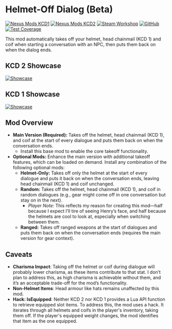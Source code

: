 [//]: # (DO NOT EDIT: This file has been autogenerated, any changes will be overwritten)
# Helmet-Off Dialog (Beta)  


[//]: # (DO NOT EDIT: This file has been autogenerated, any changes will be overwritten)
[![Nexus Mods KCD1](https://gist.githubusercontent.com/rdok/a6eccd074fae4e9bc56ab2e8b0eb579f/raw/edef5b7e7b9d24b00627ec3d7c435bcd1a1697d9/nexus_mods_kcd1.svg)](https://www.nexusmods.com/kingdomcomedeliverance/mods/1909) 
[![Nexus Mods KCD2](https://gist.githubusercontent.com/rdok/a6eccd074fae4e9bc56ab2e8b0eb579f/raw/edef5b7e7b9d24b00627ec3d7c435bcd1a1697d9/nexus_mods_kcd2.svg)](https://www.nexusmods.com/kingdomcomedeliverance2/mods/1023) 
[![Steam Workshop](https://gist.githubusercontent.com/rdok/a6eccd074fae4e9bc56ab2e8b0eb579f/raw/edef5b7e7b9d24b00627ec3d7c435bcd1a1697d9/steam_workshop.svg)](https://steamcommunity.com/sharedfiles/filedetails/?id=3443915670) 
[![GitHub](https://gist.githubusercontent.com/rdok/a6eccd074fae4e9bc56ab2e8b0eb579f/raw/edef5b7e7b9d24b00627ec3d7c435bcd1a1697d9/github.svg)](https://github.com/rdok/kcd2_helmet_off_dialog) 
[![Test Coverage](https://gist.githubusercontent.com/rdok/a6eccd074fae4e9bc56ab2e8b0eb579f/raw/kcd2_helmet_off_dialog_badges_14181091728.svg?label=Coverage&logo=codecov&cache=14155710125&cache=14155978998&cache=14156417417&cache=14158553417&cache=14165713884&cache=14181091728)](https://github.com/rdok/kcd2_helmet_off_dialog/actions/runs/14181091728)

[//]: # (DO NOT EDIT: This file has been autogenerated, any changes will be overwritten)
This mod automatically takes off your helmet, head chainmail (KCD 1) and coif when starting a conversation with an NPC, then puts them back on when the dialog ends.  


[//]: # (DO NOT EDIT: This file has been autogenerated, any changes will be overwritten)
## KCD 2 Showcase

[![Showcase](https://github.com/rdok/kcd2_helmet_off_dialog/blob/main/documentation/kcd2_showcase.gif?raw=true)](https://www.nexusmods.com/kingdomcomedeliverance2/mods/831)

## KCD 1 Showcase

[![Showcase](https://github.com/rdok/kcd2_helmet_off_dialog/blob/main/documentation/kcd1_showcase.gif?raw=true)](https://www.nexusmods.com/kingdomcomedeliverance2/mods/831)

[//]: # (DO NOT EDIT: This file has been autogenerated, any changes will be overwritten)
## Mod Overview
- **Main Version (Required):** Takes off the helmet, head chainmail (KCD 1), and coif at the start of every dialogue and puts them back on when the conversation ends.
  - Install this base mod to enable the core takeoff functionality.
- **Optional Mods:** Enhance the main version with additional takeoff features, which can be loaded on demand. Install any combination of the following optional mods:
  - **Helmet-Only:** Takes off only the helmet at the start of every dialogue and puts it back on when the conversation ends, leaving head chainmail (KCD 1) and coif unchanged.
  - **Random:** Takes off the helmet, head chainmail (KCD 1), and coif in random dialogues (e.g., gear might come off in one conversation but stay on in the next).
    - *Player Note:* This reflects my reason for creating this mod—half because I expect I’ll tire of seeing Henry’s face, and half because the helmets are cool to look at, especially when switching between them.
  - **Ranged:** Takes off ranged weapons at the start of dialogues and puts them back on when the conversation ends (requires the main version for gear context).

## Caveats
- **Charisma Impact**: Taking off the helmet or coif during dialogue will probably lower charisma, as these items contribute to that stat. I don’t plan to address this, as high charisma is achievable without them, and it’s an acceptable trade-off for the mod’s functionality.
- **Non-Helmet Items**: Head armour like hats remains unaffected by this mod.
- **Hack: IsEquipped**: Neither KCD 2 nor KCD 1 provides a Lua API function to retrieve equipped slot items. To address this, the mod uses a hack. It iterates through all helmets and coifs in the player's inventory, taking them off. If the player's equipped weight changes, the mod identifies that item as the one equipped.


[//]: # (DO NOT EDIT: This file has been autogenerated, any changes will be overwritten)
